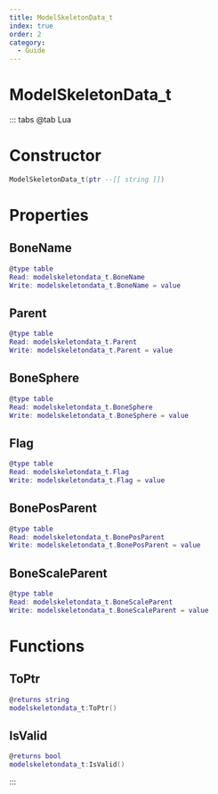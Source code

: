 ```yaml
---
title: ModelSkeletonData_t
index: true
order: 2
category:
  - Guide
---
```


# ModelSkeletonData_t

::: tabs
@tab Lua
# Constructor
```lua
ModelSkeletonData_t(ptr --[[ string ]])
```
# Properties
## BoneName 
```lua
@type table
Read: modelskeletondata_t.BoneName
Write: modelskeletondata_t.BoneName = value
```
## Parent 
```lua
@type table
Read: modelskeletondata_t.Parent
Write: modelskeletondata_t.Parent = value
```
## BoneSphere 
```lua
@type table
Read: modelskeletondata_t.BoneSphere
Write: modelskeletondata_t.BoneSphere = value
```
## Flag 
```lua
@type table
Read: modelskeletondata_t.Flag
Write: modelskeletondata_t.Flag = value
```
## BonePosParent 
```lua
@type table
Read: modelskeletondata_t.BonePosParent
Write: modelskeletondata_t.BonePosParent = value
```
## BoneScaleParent 
```lua
@type table
Read: modelskeletondata_t.BoneScaleParent
Write: modelskeletondata_t.BoneScaleParent = value
```
# Functions
## ToPtr
```lua
@returns string
modelskeletondata_t:ToPtr()
```
## IsValid
```lua
@returns bool
modelskeletondata_t:IsValid()
```

:::